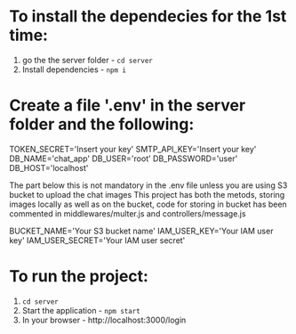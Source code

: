 # To install the dependecies for the 1st time:
1. go the the server folder - ```cd server```
2. Install dependencies - ```npm i```

# Create a file '.env' in the server folder and the following:
TOKEN_SECRET='Insert your key'
SMTP_API_KEY='Insert your key'
DB_NAME='chat_app'
DB_USER='root'
DB_PASSWORD='user'
DB_HOST='localhost'

 The part below this is not mandatory in the .env file unless you are using S3 bucket to upload the chat images 
 This project has both the metods, storing images locally as well as on the bucket, code for storing in bucket has been commented in middlewares/multer.js and controllers/message.js 

BUCKET_NAME='Your S3 bucket name' 
IAM_USER_KEY='Your IAM user key'
IAM_USER_SECRET='Your IAM user secret'


# To run the project:
1. ```cd server```
2. Start the application - ```npm start```
3. In your browser - http://localhost:3000/login